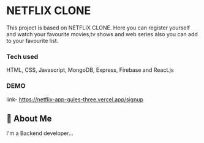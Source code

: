 # NETFLIX CLONE

This project is based on NETFLIX CLONE. 
Here you can register yourself and watch your favourite movies,tv shows and web series also you can add to your favourite list.

### Tech used

HTML, CSS, Javascript, MongoDB, Express, Firebase and React.js

### DEMO

link- https://netflix-app-gules-three.vercel.app/signup

## 🚀 About Me
I'm a Backend developer...
